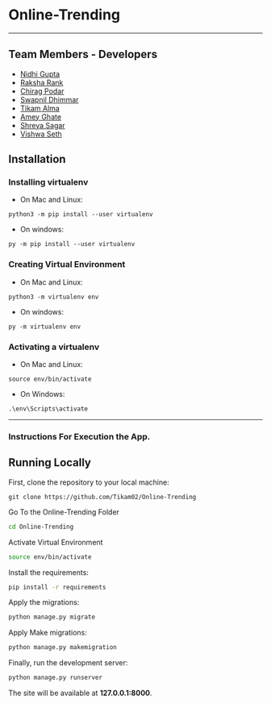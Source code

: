 # Online-Trending
*****
## Team Members - Developers
* [Nidhi Gupta](https://github.com/nidhi98gupta)
* [Raksha Rank](https://github.com/RakshaRank)
* [Chirag Podar](https://github.com/ChiragPoddar99)
* [Swapnil Dhimmar](https://github.com/sdhimmar006)
* [Tikam Alma](https://github.com/Tikam02)
* [Amey Ghate](https://github.com/amey-ghate)
* [Shreya Sagar](https://github.com/shreya1706) 
* [Vishwa Seth](https://github.com/Vishwa-Sheth)
## Installation

### Installing virtualenv
* On Mac and Linux:
```
python3 -m pip install --user virtualenv
```
* On windows:
```
py -m pip install --user virtualenv
```


### Creating Virtual Environment
* On Mac and Linux:
```
python3 -m virtualenv env
```
* On windows:
```
py -m virtualenv env
```
### Activating a virtualenv
* On Mac and Linux:
```
source env/bin/activate
```
* On Windows:
```
.\env\Scripts\activate
```
******
### Instructions For Execution the App.
## Running Locally

First, clone the repository to your local machine:

```
git clone https://github.com/Tikam02/Online-Trending
```


Go To the Online-Trending Folder
```bash
cd Online-Trending
```
Activate Virtual Environment
```bash
source env/bin/activate
```

Install the requirements:

```bash
pip install -r requirements
```

Apply the migrations:

```bash
python manage.py migrate
```

Apply Make migrations:
```bash
python manage.py makemigration
```


Finally, run the development server:

```bash
python manage.py runserver
```

The site will be available at **127.0.0.1:8000**.


